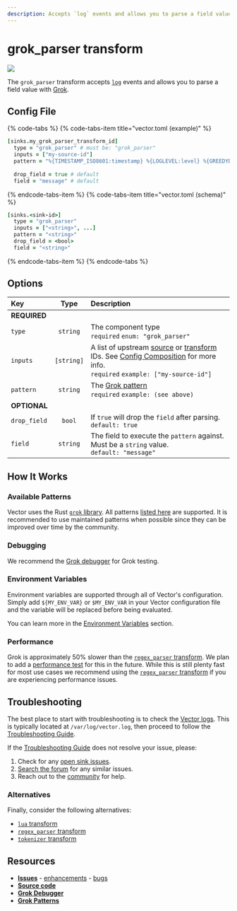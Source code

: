 ```yaml
---
description: Accepts `log` events and allows you to parse a field value with Grok.
---
```


<!--
     THIS FILE IS AUTOOGENERATED!

     To make changes please edit the template located at:

     scripts/generate/templates/docs/usage/configuration/transforms/grok_parser.md.erb
-->

# grok_parser transform

![][images.grok_parser_transform]


The `grok_parser` transform accepts [`log`][docs.log_event] events and allows you to parse a field value with [Grok][url.grok].

## Config File

{% code-tabs %}
{% code-tabs-item title="vector.toml (example)" %}
```coffeescript
[sinks.my_grok_parser_transform_id]
  type = "grok_parser" # must be: "grok_parser"
  inputs = ["my-source-id"]
  pattern = "%{TIMESTAMP_ISO8601:timestamp} %{LOGLEVEL:level} %{GREEDYDATA:message}"
  
  drop_field = true # default
  field = "message" # default
```
{% endcode-tabs-item %}
{% code-tabs-item title="vector.toml (schema)" %}
```coffeescript
[sinks.<sink-id>]
  type = "grok_parser"
  inputs = ["<string>", ...]
  pattern = "<string>"
  drop_field = <bool>
  field = "<string>"
```
{% endcode-tabs-item %}
{% endcode-tabs %}

## Options

| Key  | Type  | Description |
|:-----|:-----:|:------------|
| **REQUIRED** | | |
| `type` | `string` | The component type<br />`required` `enum: "grok_parser"` |
| `inputs` | `[string]` | A list of upstream [source][docs.sources] or [transform][docs.transforms] IDs. See [Config Composition][docs.config_composition] for more info.<br />`required` `example: ["my-source-id"]` |
| `pattern` | `string` | The [Grok pattern][url.grok_patterns]<br />`required` `example: (see above)` |
| **OPTIONAL** | | |
| `drop_field` | `bool` | If `true` will drop the `field` after parsing.<br />`default: true` |
| `field` | `string` | The field to execute the `pattern` against. Must be a `string` value.<br />`default: "message"` |

## How It Works

### Available Patterns

Vector uses the Rust [`grok` library][url.rust_grok_library]. All patterns
[listed here][url.grok_patterns] are supported. It is recommended to use
maintained patterns when possible since they can be improved over time by
the community.

### Debugging

We recommend the [Grok debugger][url.grok_debugger] for Grok testing.

### Environment Variables

Environment variables are supported through all of Vector's configuration.
Simply add `${MY_ENV_VAR}` or `$MY_ENV_VAR` in your Vector configuration file
and the variable will be replaced before being evaluated.

You can learn more in the [Environment Variables][docs.configuration.environment-variables]
section.

### Performance

Grok is approximately 50% slower than the [`regex_parser` transform][docs.regex_parser_transform].
We plan to add a [performance test][docs.performance] for this in the future.
While this is still plenty fast for most use cases we recommend using the
[`regex_parser` transform][docs.regex_parser_transform] if you are experiencing
performance issues.

## Troubleshooting

The best place to start with troubleshooting is to check the
[Vector logs][docs.monitoring_logs]. This is typically located at
`/var/log/vector.log`, then proceed to follow the
[Troubleshooting Guide][docs.troubleshooting].

If the [Troubleshooting Guide][docs.troubleshooting] does not resolve your
issue, please:

1. Check for any [open sink issues][url.grok_parser_transform_issues].
2. [Search the forum][url.search_forum] for any similar issues.
2. Reach out to the [community][url.community] for help.


### Alternatives

Finally, consider the following alternatives:

* [`lua` transform][docs.lua_transform]
* [`regex_parser` transform][docs.regex_parser_transform]
* [`tokenizer` transform][docs.tokenizer_transform]

## Resources

* [**Issues**][url.grok_parser_transform_issues] - [enhancements][url.grok_parser_transform_enhancements] - [bugs][url.grok_parser_transform_bugs]
* [**Source code**][url.grok_parser_transform_source]
* [**Grok Debugger**][url.grok_debugger]
* [**Grok Patterns**][url.grok_patterns]


[docs.config_composition]: ../../../usage/configuration/README.md#composition
[docs.configuration.environment-variables]: ../../../usage/configuration#environment-variables
[docs.log_event]: ../../../about/data-model.md#log
[docs.lua_transform]: ../../../usage/configuration/transforms/lua.md
[docs.monitoring_logs]: ../../../usage/administration/monitoring.md#logs
[docs.performance]: ../../../performance.md
[docs.regex_parser_transform]: ../../../usage/configuration/transforms/regex_parser.md
[docs.sources]: ../../../usage/configuration/sources
[docs.tokenizer_transform]: ../../../usage/configuration/transforms/tokenizer.md
[docs.transforms]: ../../../usage/configuration/transforms
[docs.troubleshooting]: ../../../usage/guides/troubleshooting.md
[images.grok_parser_transform]: ../../../assets/grok_parser-transform.svg
[url.community]: https://vector.dev/community
[url.grok]: http://grokdebug.herokuapp.com/
[url.grok_debugger]: http://grokdebug.herokuapp.com/
[url.grok_parser_transform_bugs]: https://github.com/timberio/vector/issues?q=is%3Aopen+is%3Aissue+label%3A%22Transform%3A+grok_parser%22+label%3A%22Type%3A+Bug%22
[url.grok_parser_transform_enhancements]: https://github.com/timberio/vector/issues?q=is%3Aopen+is%3Aissue+label%3A%22Transform%3A+grok_parser%22+label%3A%22Type%3A+Enhancement%22
[url.grok_parser_transform_issues]: https://github.com/timberio/vector/issues?q=is%3Aopen+is%3Aissue+label%3A%22Transform%3A+grok_parser%22
[url.grok_parser_transform_source]: https://github.com/timberio/vector/tree/master/src/transforms/grok_parser.rs
[url.grok_patterns]: https://github.com/daschl/grok/tree/master/patterns
[url.rust_grok_library]: https://github.com/daschl/grok
[url.search_forum]: https://forum.vector.dev/search?expanded=true
